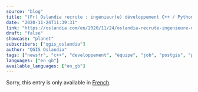 ```yaml
---
source: "blog"
title: "(Fr) Oslandia recrute : ingénieur(e) développement C++ / Python &#8211; OSL2011B"
date: "2020-11-24T11:39:31"
link: "https://oslandia.com/en/2020/11/24/oslandia-recrute-ingenieure-developpement-c-python-osl2011b/"
draft: "false"
showcase: "planet"
subscribers: ["qgis_oslandia"]
author: "QGIS Oslandia"
tags: ["newsfr", "c++", "developpement", "équipe", "job", "postgis", "python", "qgis", "recrutement"]
languages: ["en_gb"]
available_languages: ["en_gb"]
---
```


<p class="qtranxs-available-languages-message qtranxs-available-languages-message-en">Sorry, this entry is only available in <a class="qtranxs-available-language-link qtranxs-available-language-link-fr" href="https://oslandia.com/fr/tag/qgis-en/feed/atom/" title="Fr">French</a>.</p>
